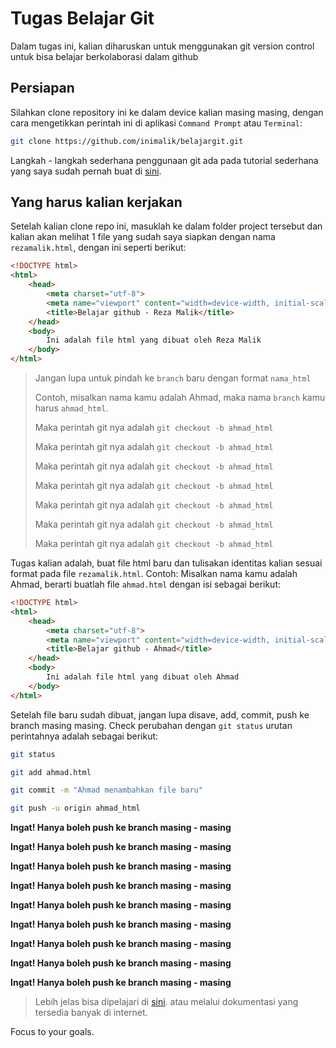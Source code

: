 # Tugas Belajar Git
Dalam tugas ini, kalian diharuskan untuk menggunakan git version control untuk bisa belajar berkolaborasi dalam github

## Persiapan
Silahkan clone repository ini ke dalam device kalian masing masing, dengan cara mengetikkan perintah ini di aplikasi `Command Prompt` atau `Terminal`:
```bash
git clone https://github.com/inimalik/belajargit.git
```

Langkah - langkah sederhana penggunaan git ada pada tutorial sederhana yang saya sudah pernah buat di [sini](https://inimalik.gitbook.io/programmer-butuh-git/bermain-dengan-git/pindah-ke-branch-develop).

## Yang harus kalian kerjakan
Setelah kalian clone repo ini, masuklah ke dalam folder project tersebut dan kalian akan melihat 1 file yang sudah saya siapkan dengan nama `rezamalik.html`, dengan ini seperti berikut:
```html
<!DOCTYPE html>
<html>
	<head>
		<meta charset="utf-8">
		<meta name="viewport" content="width=device-width, initial-scale=1">
		<title>Belajar github - Reza Malik</title>
	</head>
	<body>
		Ini adalah file html yang dibuat oleh Reza Malik
	</body>
</html>
```

> Jangan lupa untuk pindah ke `branch` baru dengan format `nama_html`
> 
> Contoh, misalkan nama kamu adalah Ahmad, maka nama `branch` kamu harus `ahmad_html`.
> 
> Maka perintah git nya adalah `git checkout -b ahmad_html`
> 
> Maka perintah git nya adalah `git checkout -b ahmad_html`
> 
> Maka perintah git nya adalah `git checkout -b ahmad_html`
> 
> Maka perintah git nya adalah `git checkout -b ahmad_html`
> 
> Maka perintah git nya adalah `git checkout -b ahmad_html`
> 
> Maka perintah git nya adalah `git checkout -b ahmad_html`
> 
> Maka perintah git nya adalah `git checkout -b ahmad_html`

Tugas kalian adalah, buat file html baru dan tulisakan identitas kalian sesuai format pada file `rezamalik.html`. Contoh: Misalkan nama kamu adalah Ahmad, berarti buatlah file `ahmad.html` dengan isi sebagai berikut:
```html
<!DOCTYPE html>
<html>
	<head>
		<meta charset="utf-8">
		<meta name="viewport" content="width=device-width, initial-scale=1">
		<title>Belajar github - Ahmad</title>
	</head>
	<body>
		Ini adalah file html yang dibuat oleh Ahmad
	</body>
</html>
```

Setelah file baru sudah dibuat, jangan lupa disave, add, commit, push ke branch masing masing. Check perubahan dengan `git status`
urutan perintahnya adalah sebagai berikut:
```bash
git status

git add ahmad.html

git commit -m "Ahmad menambahkan file baru"

git push -u origin ahmad_html
```

**Ingat! Hanya boleh push ke branch masing - masing**

**Ingat! Hanya boleh push ke branch masing - masing**

**Ingat! Hanya boleh push ke branch masing - masing**

**Ingat! Hanya boleh push ke branch masing - masing**

**Ingat! Hanya boleh push ke branch masing - masing**

**Ingat! Hanya boleh push ke branch masing - masing**

**Ingat! Hanya boleh push ke branch masing - masing**

**Ingat! Hanya boleh push ke branch masing - masing**

**Ingat! Hanya boleh push ke branch masing - masing** 

> Lebih jelas bisa dipelajari di [sini](https://inimalik.gitbook.io/programmer-butuh-git/bermain-dengan-git/pindah-ke-branch-develop). atau melalui dokumentasi yang tersedia banyak di internet.

Focus to your goals.